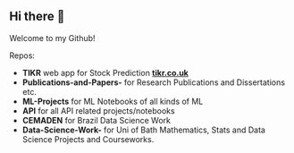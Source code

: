 ## Hi there 👋
Welcome to my Github! 

Repos:
- **TIKR** web app for Stock Prediction **[tikr.co.uk](https://tikr.co.uk/)**
- **Publications-and-Papers-** for Research Publications and Dissertations etc.
- **ML-Projects** for ML Notebooks of all kinds of ML  
- **API** for all API related projects/notebooks
- **CEMADEN** for Brazil Data Science Work
- **Data-Science-Work-** for Uni of Bath Mathematics, Stats and Data Science Projects and Courseworks.

<!--
**nhowley72/nhowley72** is a ✨ _special_ ✨ repository because its `README.md` (this file) appears on your GitHub profile.

Here are some ideas to get you started:

- 🔭 I’m currently working on ...
- 🌱 I’m currently learning ...
- 👯 I’m looking to collaborate on ...
- 🤔 I’m looking for help with ...
- 💬 Ask me about ...
- 📫 How to reach me: ...
- 😄 Pronouns: ...
- ⚡ Fun fact: ...
-->
